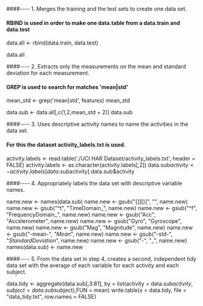 ####---- 1.  Merges the training and the test sets to create one data set.  
#### RBIND is used in order to make one data.table from a data.train and data.test

data.all <- rbind(data.train, data.test)

data.all

####---- 2.  Extracts only the measurements on the mean and standard deviation for each measurement.
#### GREP is used to search for matches 'mean|std'

mean_std <- grep('mean|std', features)
mean_std

data.sub <- data.all[,c(1,2,mean_std + 2)]
data.sub

####---- 3.  Uses descriptive activity names to name the activities in the data set.
#### For this the dataset activity_labels.txt is used.

activity.labels <- read.table('./UCI HAR Dataset/activity_labels.txt', header = FALSE)
activity.labels <- as.character(activity.labels[,2])
data.sub$activity <- activity.labels[data.sub$activity]
data.sub$activity 

####---- 4.  Appropriately labels the data set with descriptive variable names.

name.new <- names(data.sub)
name.new <- gsub("[(][)]", "", name.new)
name.new <- gsub("^t", "TimeDomain_", name.new)
name.new <- gsub("^f", "FrequencyDomain_", name.new)
name.new <- gsub("Acc", "Accelerometer", name.new)
name.new <- gsub("Gyro", "Gyroscope", name.new)
name.new <- gsub("Mag", "Magnitude", name.new)
name.new <- gsub("-mean-", "_Mean_", name.new)
name.new <- gsub("-std-", "_StandardDeviation_", name.new)
name.new <- gsub("-", "_", name.new)
names(data.sub) <- name.new

####---- 5.  From the data set in step 4, creates a second, independent tidy data set with the average of each variable for each activity and each subject.

data.tidy <- aggregate(data.sub[,3:81], by = list(activity = data.sub$activity, subject = data.sub$subject),FUN = mean)
write.table(x = data.tidy, file = "data_tidy.txt", row.names = FALSE)